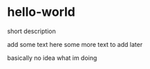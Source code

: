 # hello-world
short description

add some text here
some more text to add later

basically no idea what im doing 

